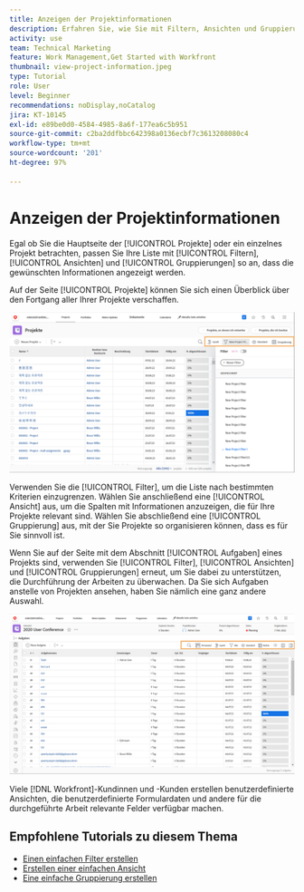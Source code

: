 ```yaml
---
title: Anzeigen der Projektinformationen
description: Erfahren Sie, wie Sie mit Filtern, Ansichten und Gruppierungen Projektinformationen einfach sichtbar machen können, damit Sie Projekte verwalten können.
activity: use
team: Technical Marketing
feature: Work Management,Get Started with Workfront
thumbnail: view-project-information.jpeg
type: Tutorial
role: User
level: Beginner
recommendations: noDisplay,noCatalog
jira: KT-10145
exl-id: e89be0d0-4584-4985-8a6f-177ea6c5b951
source-git-commit: c2ba2ddfbbc642398a0136ecbf7c3613208080c4
workflow-type: tm+mt
source-wordcount: '201'
ht-degree: 97%

---
```


# Anzeigen der Projektinformationen

Egal ob Sie die Hauptseite der [!UICONTROL Projekte] oder ein einzelnes Projekt betrachten, passen Sie Ihre Liste mit [!UICONTROL Filtern], [!UICONTROL Ansichten] und [!UICONTROL Gruppierungen] so an, dass die gewünschten Informationen angezeigt werden.

Auf der Seite [!UICONTROL Projekte] können Sie sich einen Überblick über den Fortgang aller Ihrer Projekte verschaffen.

![Projektseite mit angezeigten Filtern](assets/planner-fund-project-page-fvg-copy.png)

Verwenden Sie die [!UICONTROL Filter], um die Liste nach bestimmten Kriterien einzugrenzen. Wählen Sie anschließend eine [!UICONTROL Ansicht] aus, um die Spalten mit Informationen anzuzeigen, die für Ihre Projekte relevant sind. Wählen Sie abschließend eine [!UICONTROL Gruppierung] aus, mit der Sie Projekte so organisieren können, dass es für Sie sinnvoll ist.

Wenn Sie auf der Seite mit dem Abschnitt [!UICONTROL Aufgaben] eines Projekts sind, verwenden Sie [!UICONTROL Filter], [!UICONTROL Ansichten] und [!UICONTROL Gruppierungen] erneut, um Sie dabei zu unterstützen, die Durchführung der Arbeiten zu überwachen. Da Sie sich Aufgaben anstelle von Projekten ansehen, haben Sie nämlich eine ganz andere Auswahl.

![Aufgabenliste des Projekts mit angezeigten Ansichten](assets/planner-fund-task-list-fvg.png)

Viele [!DNL Workfront]-Kundinnen und -Kunden erstellen benutzerdefinierte Ansichten, die benutzerdefinierte Formulardaten und andere für die durchgeführte Arbeit relevante Felder verfügbar machen.

## Empfohlene Tutorials zu diesem Thema

* [Einen einfachen Filter erstellen](https://experienceleague.adobe.com/docs/workfront-learn/tutorials-workfront/reporting/basic-reporting/create-a-basic-filter.html?lang=de)
* [Erstellen einer einfachen Ansicht](https://experienceleague.adobe.com/docs/workfront-learn/tutorials-workfront/reporting/basic-reporting/create-a-basic-view.html?lang=de)
* [Eine einfache Gruppierung erstellen](https://experienceleague.adobe.com/docs/workfront-learn/tutorials-workfront/reporting/basic-reporting/create-a-basic-grouping.html?lang=de)

